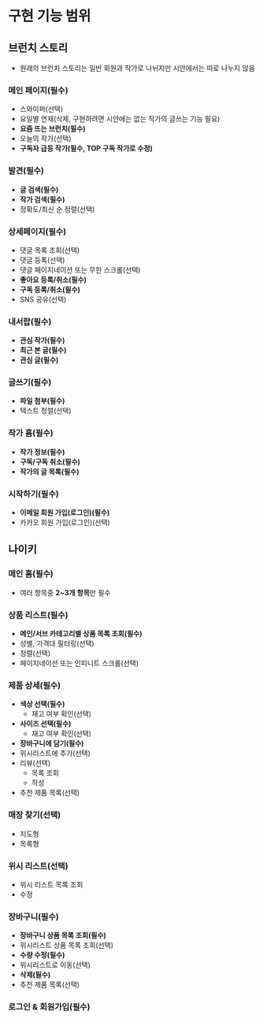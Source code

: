# 구현 기능 범위

## 브런치 스토리

- 원래의 브런치 스토리는 일반 회원과 작가로 나뉘지만 시안에서는 따로 나누지 않음

### **메인 페이지(필수)**

- 스와이퍼(선택)
- 요일별 연재(삭제, 구현하려면 시안에는 없는 작가의 글쓰는 기능 필요)
- **요즘 뜨는 브런치(필수)**
- 오늘의 작가(선택)
- **구독자 급등 작가(필수, TOP 구독 작가로 수정)**

### **발견(필수)**

- **글 검색(필수)**
- **작가 검색(필수)**
- 정확도/최신 순 정렬(선택)

### **상세페이지(필수)**

- 댓글 목록 조회(선택)
- 댓글 등록(선택)
- 댓글 페이지네이션 또는 무한 스크롤(선택)
- **좋아요 등록/취소(필수)**
- **구독 등록/취소(필수)**
- SNS 공유(선택)

### **내서랍(필수)**

- **관심 작가(필수)**
- **최근 본 글(필수)**
- **관심 글(필수)**

### **글쓰기(필수)**

- **파일 첨부(필수)**
- 텍스트 정렬(선택)

### **작가 홈(필수)**

- **작가 정보(필수)**
- **구독/구독 취소(필수)**
- **작가의 글 목록(필수)**

### **시작하기(필수)**

- **이메일 회원 가입(로그인)(필수)**
- 카카오 회원 가입(로그인)(선택)

## 나이키

### **메인 홈(필수)**

- 여러 항목중 **2~3개 항목**만 필수

### **상품 리스트(필수)**

- **메인/서브 카테고리별 상품 목록 조회(필수)**
- 성별, 가격대 필터링(선택)
- 정렬(선택)
- 페이지네이션 또는 인피니트 스크롤(선택)

### **제품 상세(필수)**

- **색상 선택(필수)**
  - 재고 여부 확인(선택)
- **사이즈 선택(필수)**
  - 재고 여부 확인(선택)
- **장바구니에 담기(필수)**
- 위시리스트에 추가(선택)
- 리뷰(선택)
  - 목록 조회
  - 작성
- 추천 제품 목록(선택)

### 매장 찾기(선택)

- 지도형
- 목록형

### 위시 리스트(선택)

- 위시 리스트 목록 조회
- 수정

### **장바구니(필수)**

- **장바구니 상품 목록 조회(필수)**
- 위시리스트 상품 목록 조회(선택)
- **수량 수정(필수)**
- 위시리스트로 이동(선택)
- **삭제(필수)**
- 추천 제품 목록(선택)

### **로그인 & 회원가입(필수)**
